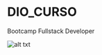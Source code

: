 # DIO_CURSO
Bootcamp Fullstack Developer

![alt txt](https://github.com/andrenaves448/DIO_CURSO/issues/1#issue-1306624412)
